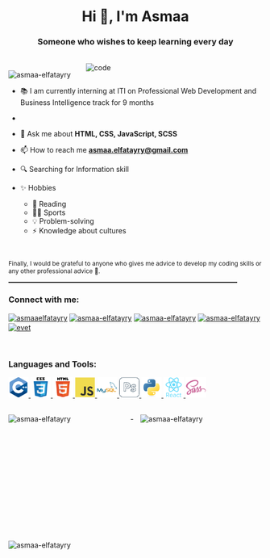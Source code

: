 <h1 align="center">Hi 👋, I'm Asmaa</h1>
<h3 align="center">Someone who wishes to keep learning every day</h3>

<br>

<img width="350" align="right" alt="code" src="https://th.bing.com/th/id/R.ec5661da953af647bf0cd8bc2c852afb?rik=U8dgcy%2bZUip4Og&riu=http%3a%2f%2fcdn.lowgif.com%2ffull%2f64fbeee9caf183b6-.gif&ehk=ujY%2b0qjns9xMDgRzomapfqaky357HrzgXMMM0SBDflg%3d&risl=&pid=ImgRaw&r=0" alt="">
          
<p align="left"> <img src="https://komarev.com/ghpvc/?username=asmaa-elfatayry&label=Profile%20views&color=0e75b6&style=flat" alt="asmaa-elfatayry" /> </p>

<!--- 🔭 I’m currently working on [Challenges in the frontend mentor site](https://github.com/asmaa-elfatayry/Frontend-Mentor-Challenges)-->

<!--- 🌱 I’m currently learning **React** -->

- 📚 I am currently interning at ITI on Professional Web Development and Business Intelligence track for 9 months
- 
- 💬 Ask me about **HTML, CSS, JavaScript, SCSS**

- 📫 How to reach me **asmaa.elfatayry@gmail.com**

- 🔍 Searching for Information skill

- ✨ Hobbies
 
  - 📖 Reading
  - 🤸‍♂️ Sports
  - 💡 Problem-solving
  - ⚡ Knowledge about cultures
 
 <br>
<p style="font-size:12px">Finally, I would be grateful to anyone who gives me advice to develop my coding skills or any other professional advice 🙏.</p>
 <hr style=" width:90%; height:2px; align-align:center">

<h3 align="left">Connect with me:</h3>
<p align="left">
<a href="https://codepen.io/asmaaelfatayry" target="blank"><img align="center" src="https://raw.githubusercontent.com/rahuldkjain/github-profile-readme-generator/master/src/images/icons/Social/codepen.svg" alt="asmaaelfatayry" height="30" width="40" /></a>
<a href="https://linkedin.com/in/asmaa-elfatayry" target="blank"><img align="center" src="https://raw.githubusercontent.com/rahuldkjain/github-profile-readme-generator/master/src/images/icons/Social/linked-in-alt.svg" alt="asmaa-elfatayry" height="30" width="40" /></a>
<a href="https://fb.com/asmaa.elfatayry" target="blank"><img align="center" src="https://raw.githubusercontent.com/rahuldkjain/github-profile-readme-generator/master/src/images/icons/Social/facebook.svg" alt="asmaa-elfatayry" height="30" width="40" /></a>
<a href="https://www.behance.net/asmaaelfatayry" target="blank"><img align="center" src="https://raw.githubusercontent.com/rahuldkjain/github-profile-readme-generator/master/src/images/icons/Social/behance.svg" alt="asmaa-elfatayry" height="30" width="40" /></a>
<a href="https://codeforces.com/profile/evet" target="blank"><img align="center" src="https://raw.githubusercontent.com/rahuldkjain/github-profile-readme-generator/master/src/images/icons/Social/codeforces.svg" alt="evet" height="30" width="40" /></a>
</p>
<br>

<h3 align="left">Languages and Tools:</h3>
<p align="left"> <a href="https://www.w3schools.com/cpp/" target="_blank" rel="noreferrer"> <img src="https://raw.githubusercontent.com/devicons/devicon/master/icons/cplusplus/cplusplus-original.svg" alt="cplusplus" width="40" height="40"/> </a> <a href="https://www.w3schools.com/css/" target="_blank" rel="noreferrer"> <img src="https://raw.githubusercontent.com/devicons/devicon/master/icons/css3/css3-original-wordmark.svg" alt="css3" width="40" height="40"/> </a> <a href="https://www.w3.org/html/" target="_blank" rel="noreferrer"> <img src="https://raw.githubusercontent.com/devicons/devicon/master/icons/html5/html5-original-wordmark.svg" alt="html5" width="40" height="40"/> </a> <a href="https://developer.mozilla.org/en-US/docs/Web/JavaScript" target="_blank" rel="noreferrer"> <img src="https://raw.githubusercontent.com/devicons/devicon/master/icons/javascript/javascript-original.svg" alt="javascript" width="40" height="40"/> </a> <a href="https://www.mysql.com/" target="_blank" rel="noreferrer"> <img src="https://raw.githubusercontent.com/devicons/devicon/master/icons/mysql/mysql-original-wordmark.svg" alt="mysql" width="40" height="40"/> </a> <a href="https://www.photoshop.com/en" target="_blank" rel="noreferrer"> <img src="https://raw.githubusercontent.com/devicons/devicon/master/icons/photoshop/photoshop-line.svg" alt="photoshop" width="40" height="40"/> </a> <a href="https://www.python.org" target="_blank" rel="noreferrer"> <img src="https://raw.githubusercontent.com/devicons/devicon/master/icons/python/python-original.svg" alt="python" width="40" height="40"/> </a> <a href="https://reactjs.org/" target="_blank" rel="noreferrer"> <img src="https://raw.githubusercontent.com/devicons/devicon/master/icons/react/react-original-wordmark.svg" alt="react" width="40" height="40"/> </a> <a href="https://sass-lang.com" target="_blank" rel="noreferrer"> <img src="https://raw.githubusercontent.com/devicons/devicon/master/icons/sass/sass-original.svg" alt="sass" width="40" height="40"/> </a> </p>

<br>

<img align="left" width="48%" height="250"  src="https://github-readme-stats.vercel.app/api/top-langs?username=asmaa-elfatayry&show_icons=true&locale=en&layout=compact" alt="asmaa-elfatayry" />
<img align="right" width="48%" height="250"  src="https://github-readme-stats.vercel.app/api?username=asmaa-elfatayry&show_icons=true&locale=en" alt="asmaa-elfatayry" />
-
<img width="48%" align="left" src="https://github-readme-streak-stats.herokuapp.com/?user=asmaa-elfatayry&" alt="asmaa-elfatayry" />

